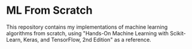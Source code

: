 # ML From Scratch

This repository contains my implementations of machine learning algorithms from scratch, using "Hands-On Machine Learning with Scikit-Learn, Keras, and TensorFlow, 2nd Edition" as a reference.
